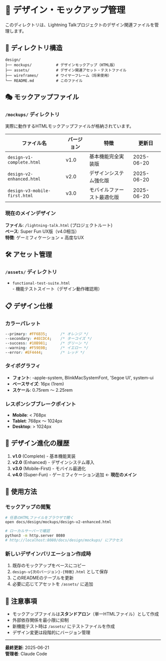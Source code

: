 # 🎨 デザイン・モックアップ管理

このディレクトリは、Lightning Talkプロジェクトのデザイン関連ファイルを管理します。

## 📁 ディレクトリ構造

```
design/
├── mockups/           # デザインモックアップ（HTML版）
├── assets/            # デザイン関連アセット・テストファイル
├── wireframes/        # ワイヤーフレーム（将来使用）
└── README.md          # このファイル
```

## 🎭 モックアップファイル

### `/mockups/` ディレクトリ
実際に動作するHTMLモックアップファイルが格納されています。

| ファイル名 | バージョン | 特徴 | 更新日 |
|------------|------------|------|--------|
| `design-v1-complete.html` | v1.0 | 基本機能完全実装版 | 2025-06-20 |
| `design-v2-enhanced.html` | v2.0 | デザインシステム強化版 | 2025-06-20 |
| `design-v3-mobile-first.html` | v3.0 | モバイルファースト最適化版 | 2025-06-20 |

### 現在のメインデザイン
**ファイル**: `/lightning-talk.html` (プロジェクトルート)  
**ベース**: Super Fun UX版（v4.0相当）  
**特徴**: ゲーミフィケーション + 高度なUX

## 🛠️ アセット管理

### `/assets/` ディレクトリ
- `functional-test-suite.html` - 機能テストスイート（デザイン動作確認用）

## 📋 デザイン仕様

### カラーパレット
```css
--primary: #FF6B35;      /* オレンジ */
--secondary: #4ECDC4;    /* ターコイズ */
--success: #10B981;      /* グリーン */
--warning: #F59E0B;      /* イエロー */
--error: #EF4444;        /* レッド */
```

### タイポグラフィ
- **フォント**: -apple-system, BlinkMacSystemFont, 'Segoe UI', system-ui
- **ベースサイズ**: 16px (1rem)
- **スケール**: 0.75rem ～ 2.25rem

### レスポンシブブレークポイント
- **Mobile**: < 768px
- **Tablet**: 768px ～ 1024px  
- **Desktop**: > 1024px

## 🔄 デザイン進化の履歴

1. **v1.0** (Complete) - 基本機能実装
2. **v2.0** (Enhanced) - デザインシステム導入
3. **v3.0** (Mobile-First) - モバイル最適化
4. **v4.0** (Super-Fun) - ゲーミフィケーション追加 ← **現在のメイン**

## 🎯 使用方法

### モックアップの閲覧
```bash
# 任意のHTMLファイルをブラウザで開く
open docs/design/mockups/design-v2-enhanced.html

# ローカルサーバーで確認
python3 -m http.server 8080
# http://localhost:8080/docs/design/mockups/ にアクセス
```

### 新しいデザインバリエーション作成時
1. 既存のモックアップをベースにコピー
2. `design-v{次のバージョン}-{特徴}.html` として保存
3. このREADMEのテーブルを更新
4. 必要に応じてアセットを `/assets/` に追加

## 📝 注意事項

- モックアップファイルは**スタンドアロン**（単一HTMLファイル）として作成
- 外部依存関係を最小限に抑制
- 新機能テスト時は `/assets/` にテストファイルを作成
- デザイン変更は段階的にバージョン管理

---

**最終更新**: 2025-06-21  
**管理者**: Claude Code